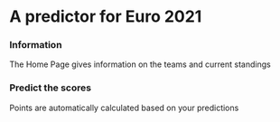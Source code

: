 # A predictor for Euro 2021

### Information
The Home Page gives information on the teams and current standings

### Predict the scores
Points are automatically calculated based on your predictions